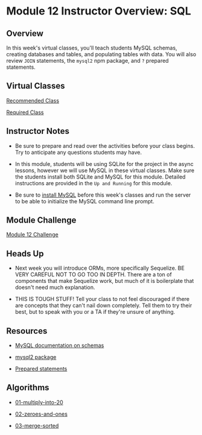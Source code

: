 # Module 12 Instructor Overview: SQL

## Overview

In this week's virtual classes, you'll teach students MySQL schemas, creating databases and tables, and populating tables with data. You will also review `JOIN` statements, the `mysql2` npm package, and `?` prepared statements.

## Virtual Classes

[Recommended Class](./12.1-RECOMMENDED.md)

[Required Class](./12.2-REQUIRED.md)

## Instructor Notes

* Be sure to prepare and read over the activities before your class begins. Try to anticipate any questions students may have.

* In this module, students will be using SQLite for the project in the async lessons, however we will use MySQL in these virtual classes. Make sure the students install both SQLite and MySQL for this module. Detailed instructions are provided in the `Up and Running` for this module. 

* Be sure to [install MySQL](https://dev.mysql.com/downloads/mysql/) before this week's classes and run the server to be able to initialize the MySQL command line prompt. 

## Module Challenge

[Module 12 Challenge](../../01-Class-Content/12-SQL/02-Challenge)

## Heads Up

* Next week you will introduce ORMs, more specifically Sequelize. BE VERY CAREFUL NOT TO GO TOO IN DEPTH. There are a ton of components that make Sequelize work, but much of it is boilerplate that doesn't need much explanation. 

* THIS IS TOUGH STUFF! Tell your class to not feel discouraged if there are concepts that they can't nail down completely. Tell them to try their best, but to speak with you or a TA if they're unsure of anything.

## Resources

* [MySQL documentation on schemas](https://dev.mysql.com/doc/refman/8.0/en/getting-information.html)

* [mysql2 package](https://www.npmjs.com/package/mysql2)

* [Prepared statements](https://www.npmjs.com/package/mysql2#using-prepared-statements)

## Algorithms

* [01-multiply-into-20](../../01-Class-Content/12-SQL/03-Algorithms/01-multiply-into-20)

* [02-zeroes-and-ones](../../01-Class-Content/12-SQL/03-Algorithms/02-zeroes-and-ones)

* [03-merge-sorted](../../01-Class-Content/12-SQL/03-Algorithms/03-merge-sorted)
